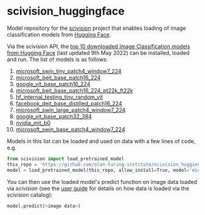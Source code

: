 # scivision_huggingface

Model repository for the [scivision](https://scivision.readthedocs.io/) project that enables loading of image classification models from [Hugging Face](https://huggingface.co/models?pipeline_tag=image-classification&sort=downloads).

Via the scivision API, the [top 10 downloaded Image Classification models from Hugging Face](https://huggingface.co/models?pipeline_tag=image-classification&sort=downloads) (last updated 9th May 2022) can be installed, loaded and run. The list of models is as follows:

1. [microsoft_swin_tiny_patch4_window7_224](https://huggingface.co/microsoft/swin-tiny-patch4-window7-224)
2. [microsoft_beit_base_patch16_224](https://huggingface.co/microsoft/beit-base-patch16-224)
3. [google_vit_base_patch16_224](https://huggingface.co/google/vit-base-patch16-224)
4. [microsoft_beit_base_patch16_224_pt22k_ft22k](https://huggingface.co/microsoft/beit-base-patch16-224-pt22k-ft22k)
5. [hf_internal_testing_tiny_random_vit](https://huggingface.co/hf-internal-testing/tiny-random-vit)
6. [facebook_deit_base_distilled_patch16_224](https://huggingface.co/facebook/deit-base-distilled-patch16-224)
7. [microsoft_swin_large_patch4_window7_224](https://huggingface.co/microsoft/swin-large-patch4-window7-224)
8. [google_vit_base_patch32_384](https://huggingface.co/google/vit-base-patch32-384)
9. [nvidia_mit_b0](https://huggingface.co/nvidia/mit-b0)
10. [microsoft_swin_base_patch4_window7_224](https://huggingface.co/microsoft/swin-base-patch4-window7-224)

Models in this list can be loaded and used on data with a few lines of code, e.g.

```python
from scivision import load_pretrained_model
this_repo = 'https://github.com/alan-turing-institute/scivision_huggingface'
model = load_pretrained_model(this_repo, allow_install=True, model='microsoft_swin_tiny_patch4_window7_224')
```

You can then use the loaded model's predict function on image data loaded via *scivision* (see the [user guide](https://scivision.readthedocs.io/en/latest/user_guide.html) for details on how data is loaded via the scivision catalog):

```python
model.predict(<image data>)
```